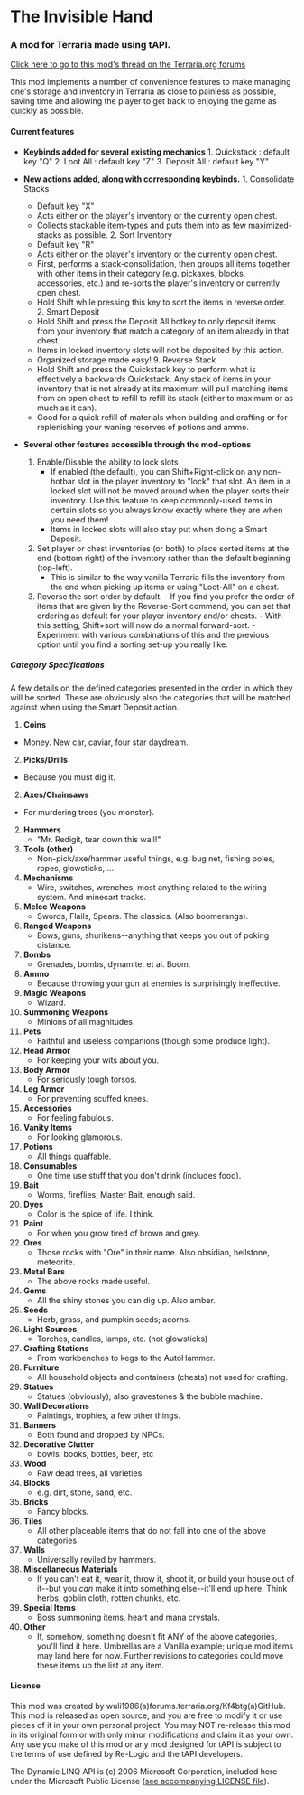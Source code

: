 The Invisible Hand
==================
### A mod for Terraria made using tAPI.

[Click here to go to this mod's thread on the Terraria.org forums][1]

This mod implements a number of convenience features to make managing one's storage and inventory in Terraria as close to painless as possible, saving time and allowing the player to get back to enjoying the game as quickly as possible.


#### Current features
  *  __Keybinds added for several existing mechanics__
    1.  Quickstack : default key "Q"
    2.  Loot All : default key "Z"
    3.  Deposit All : default key "Y"
  *  __New actions added, along with corresponding keybinds.__
    1.  Consolidate Stacks
        *  Default key "X"
        *  Acts either on the player's inventory or the currently open chest.
        *  Collects stackable item-types and puts them into as few maximized-stacks as possible.
    2.  Sort Inventory
        -   Default key "R"
        *  Acts either on the player's inventory or the currently open chest.
        -   First, performs a stack-consolidation, then groups all items together with other items in their category (e.g. pickaxes, blocks, accessories, etc.) and re-sorts the player's inventory or currently open chest.
        -   Hold Shift while pressing this key to sort the items in reverse order.
    2.  Smart Deposit
        -   Hold Shift and press the Deposit All hotkey to only deposit items from your inventory that match a category of an item already in that chest.
        -   Items in locked inventory slots will not be deposited by this action.
        -   Organized storage made easy!
    9.  Reverse Stack
        -   Hold Shift and press the Quickstack key to perform what is effectively a backwards Quickstack. Any stack of items in your inventory that is not already at its maximum will pull matching items from an open chest to refill to refill its stack (either to maximum or as much as it can).
        -   Good for a quick refill of materials when building and crafting or for replenishing your waning reserves of potions and ammo.

  * __Several other features accessible through the mod-options__
    1.  Enable/Disable the ability to lock slots
        -   If enabled (the default), you can Shift+Right-click on any non-hotbar slot in the player inventory to "lock" that slot. An item in a locked slot will not be moved around when the player sorts their inventory. Use this feature to keep commonly-used items in certain slots so you always know exactly where they are when you need them!
        -   Items in locked slots will also stay put when doing a Smart Deposit.
    3.  Set player or chest inventories (or both) to place sorted items at the end (bottom right) of the inventory rather than the default beginning (top-left).
        -   This is similar to the way vanilla Terraria fills the inventory from the end when picking up items or using "Loot-All" on a chest.
    117.    Reverse the sort order by default.
        -   If you find you prefer the order of items that are given by the Reverse-Sort command, you can set that ordering as default for your player inventory and/or chests.
        -   With this setting, Shift+sort will now do a normal forward-sort.
        -   Experiment with various combinations of this and the previous option until you find a sorting set-up you really like.

##### Category Specifications
A few details on the defined categories presented in the order in which they will be sorted. These are obviously also the categories that will be matched against when using the Smart Deposit action.

  1.  __Coins__
   - Money. New car, caviar, four star daydream.
  2.  __Picks/Drills__
   - Because you must dig it.
  2.  __Axes/Chainsaws__
   - For murdering trees (you monster).
  2.  __Hammers__
		- "Mr. Redigit, tear down this wall!"
  2.  __Tools (other)__
		- Non-pick/axe/hammer useful things, e.g. bug net, fishing poles, ropes, glowsticks, ...
  2.  __Mechanisms__
		- Wire, switches, wrenches, most anything related to the wiring system. And minecart tracks.
  2.  __Melee Weapons__
		- Swords, Flails, Spears. The classics. (Also boomerangs).
  2.  __Ranged Weapons__
		- Bows, guns, shurikens--anything that keeps you out of poking distance.
  2.  __Bombs__
		- Grenades, bombs, dynamite, et al. Boom.
  2.  __Ammo__
		- Because throwing your gun at enemies is surprisingly ineffective.
  2.  __Magic Weapons__
		- Wizard.
  2.  __Summoning Weapons__
		- Minions of all magnitudes.
  2.  __Pets__
		- Faithful and useless companions (though some produce light).
  2.  __Head Armor__
		- For keeping your wits about you.
  2.  __Body Armor__
		- For seriously tough torsos.
  2.  __Leg Armor__
		- For preventing scuffed knees.
  2.  __Accessories__
		- For feeling fabulous.
  2.  __Vanity Items__
		- For looking glamorous.
  2.  __Potions__
		- All things quaffable.
  2.  __Consumables__
		- One time use stuff that you don't drink (includes food).
  2.  __Bait__
		- Worms, fireflies, Master Bait, enough said.
  2.  __Dyes__
		- Color is the spice of life. I think.
  2.  __Paint__
		- For when you grow tired of brown and grey.
  2.  __Ores__
		- Those rocks with "Ore" in their name. Also obsidian, hellstone, meteorite.
  2.  __Metal Bars__
		- The above rocks made useful.
  2.  __Gems__
		- All the shiny stones you can dig up. Also amber.
  2.  __Seeds__
		- Herb, grass, and pumpkin seeds; acorns.
  2.  __Light Sources__
		- Torches, candles, lamps, etc. (not glowsticks)
  2.  __Crafting Stations__
		- From workbenches to kegs to the AutoHammer.
  2.  __Furniture__
		- All household objects and containers (chests) not used for crafting.
  2.  __Statues__
		- Statues (obviously); also gravestones & the bubble machine.
  2.  __Wall Decorations__
		- Paintings, trophies, a few other things.
  2.  __Banners__
		- Both found and dropped by NPCs.
  2.  __Decorative Clutter__
		- bowls, books, bottles, beer, etc
  2.  __Wood__
		- Raw dead trees, all varieties.
  2.  __Blocks__
		- e.g. dirt, stone, sand, etc.
  2.  __Bricks__
		- Fancy blocks.
  2.  __Tiles__
		- All other placeable items that do not fall into one of the above categories
  2.  __Walls__
		- Universally reviled by hammers.
  2.  __Miscellaneous Materials__
		- If you can't eat it, wear it, throw it, shoot it, or build your house out of it--but you *can* make it into something else--it'll end up here. Think herbs, goblin cloth, rotten chunks, etc.
  2.  __Special Items__
		- Boss summoning items, heart and mana crystals.
  2.  __Other__
		- If, somehow, something doesn't fit ANY of the above categories, you'll find it here. Umbrellas are a Vanilla example; unique mod items may land here for now. Further revisions to categories could move these items up the list at any item.

#### License
  This mod was created by wuli1986(a)forums.terraria.org/Kf4btg(a)GitHub. This mod is released as open source, and you are free to modify it or use pieces of it in your own personal project. You may NOT re-release this mod in its original form or with only minor modifications and claim it as your own.  Any use you make of this mod or any mod designed for tAPI is subject to the terms of use defined by Re-Logic and the tAPI developers.

  The Dynamic LINQ API is (c) 2006 Microsoft Corporation, included here under the Microsoft Public License ([see accompanying LICENSE file][2]).

[1]:http://forums.terraria.org/index.php?threads/the-invisible-hand-inventory-management-for-the-organizationally-challenged.7547/
[2]:/DynamicQuery/LICENSE
